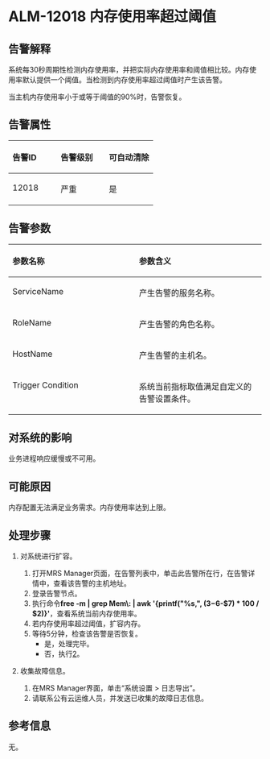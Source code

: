 # ALM-12018 内存使用率超过阈值<a name="ZH-CN_TOPIC_0093195031"></a>

## 告警解释<a name="zh-cn_topic_0035498392_section29104691105752"></a>

系统每30秒周期性检测内存使用率，并把实际内存使用率和阈值相比较。内存使用率默认提供一个阈值。当检测到内存使用率超过阈值时产生该告警。

当主机内存使用率小于或等于阈值的90%时，告警恢复。

## 告警属性<a name="zh-cn_topic_0035498392_section40132067105759"></a>

<a name="zh-cn_topic_0035498392_table62445037105735"></a>
<table><thead align="left"><tr id="zh-cn_topic_0035498392_row50239761105735"><th class="cellrowborder" valign="top" width="33.33333333333333%" id="mcps1.1.4.1.1"><p id="zh-cn_topic_0035498392_p42888830105735"><a name="zh-cn_topic_0035498392_p42888830105735"></a><a name="zh-cn_topic_0035498392_p42888830105735"></a><strong id="zh-cn_topic_0035498392_b50455152105735"><a name="zh-cn_topic_0035498392_b50455152105735"></a><a name="zh-cn_topic_0035498392_b50455152105735"></a>告警ID</strong></p>
</th>
<th class="cellrowborder" valign="top" width="33.33333333333333%" id="mcps1.1.4.1.2"><p id="zh-cn_topic_0035498392_p60335505105735"><a name="zh-cn_topic_0035498392_p60335505105735"></a><a name="zh-cn_topic_0035498392_p60335505105735"></a><strong id="zh-cn_topic_0035498392_b6148633105735"><a name="zh-cn_topic_0035498392_b6148633105735"></a><a name="zh-cn_topic_0035498392_b6148633105735"></a>告警级别</strong></p>
</th>
<th class="cellrowborder" valign="top" width="33.33333333333333%" id="mcps1.1.4.1.3"><p id="zh-cn_topic_0035498392_p28277271105735"><a name="zh-cn_topic_0035498392_p28277271105735"></a><a name="zh-cn_topic_0035498392_p28277271105735"></a><strong id="zh-cn_topic_0035498392_b53168855105735"><a name="zh-cn_topic_0035498392_b53168855105735"></a><a name="zh-cn_topic_0035498392_b53168855105735"></a>可自动清除</strong></p>
</th>
</tr>
</thead>
<tbody><tr id="zh-cn_topic_0035498392_row8757654105735"><td class="cellrowborder" valign="top" width="33.33333333333333%" headers="mcps1.1.4.1.1 "><p id="zh-cn_topic_0035498392_p38281406105735"><a name="zh-cn_topic_0035498392_p38281406105735"></a><a name="zh-cn_topic_0035498392_p38281406105735"></a>12018</p>
</td>
<td class="cellrowborder" valign="top" width="33.33333333333333%" headers="mcps1.1.4.1.2 "><p id="zh-cn_topic_0035498392_p13786166105735"><a name="zh-cn_topic_0035498392_p13786166105735"></a><a name="zh-cn_topic_0035498392_p13786166105735"></a>严重</p>
</td>
<td class="cellrowborder" valign="top" width="33.33333333333333%" headers="mcps1.1.4.1.3 "><p id="zh-cn_topic_0035498392_p42937638105735"><a name="zh-cn_topic_0035498392_p42937638105735"></a><a name="zh-cn_topic_0035498392_p42937638105735"></a>是</p>
</td>
</tr>
</tbody>
</table>

## 告警参数<a name="zh-cn_topic_0035498392_section4770107710588"></a>

<a name="zh-cn_topic_0035498392_table28807923105735"></a>
<table><thead align="left"><tr id="zh-cn_topic_0035498392_row3599421105735"><th class="cellrowborder" valign="top" width="50%" id="mcps1.1.3.1.1"><p id="zh-cn_topic_0035498392_p23117664105735"><a name="zh-cn_topic_0035498392_p23117664105735"></a><a name="zh-cn_topic_0035498392_p23117664105735"></a><strong id="zh-cn_topic_0035498392_b6732385105735"><a name="zh-cn_topic_0035498392_b6732385105735"></a><a name="zh-cn_topic_0035498392_b6732385105735"></a>参数名称</strong></p>
</th>
<th class="cellrowborder" valign="top" width="50%" id="mcps1.1.3.1.2"><p id="zh-cn_topic_0035498392_p8452295105735"><a name="zh-cn_topic_0035498392_p8452295105735"></a><a name="zh-cn_topic_0035498392_p8452295105735"></a><strong id="zh-cn_topic_0035498392_b8961799105735"><a name="zh-cn_topic_0035498392_b8961799105735"></a><a name="zh-cn_topic_0035498392_b8961799105735"></a>参数含义</strong></p>
</th>
</tr>
</thead>
<tbody><tr id="zh-cn_topic_0035498392_row13547331105735"><td class="cellrowborder" valign="top" width="50%" headers="mcps1.1.3.1.1 "><p id="zh-cn_topic_0035498392_p23591994105735"><a name="zh-cn_topic_0035498392_p23591994105735"></a><a name="zh-cn_topic_0035498392_p23591994105735"></a>ServiceName</p>
</td>
<td class="cellrowborder" valign="top" width="50%" headers="mcps1.1.3.1.2 "><p id="zh-cn_topic_0035498392_p31903382105735"><a name="zh-cn_topic_0035498392_p31903382105735"></a><a name="zh-cn_topic_0035498392_p31903382105735"></a>产生告警的服务名称。</p>
</td>
</tr>
<tr id="zh-cn_topic_0035498392_row18694990105735"><td class="cellrowborder" valign="top" width="50%" headers="mcps1.1.3.1.1 "><p id="zh-cn_topic_0035498392_p37899196105735"><a name="zh-cn_topic_0035498392_p37899196105735"></a><a name="zh-cn_topic_0035498392_p37899196105735"></a>RoleName</p>
</td>
<td class="cellrowborder" valign="top" width="50%" headers="mcps1.1.3.1.2 "><p id="zh-cn_topic_0035498392_p49936002105735"><a name="zh-cn_topic_0035498392_p49936002105735"></a><a name="zh-cn_topic_0035498392_p49936002105735"></a>产生告警的角色名称。</p>
</td>
</tr>
<tr id="zh-cn_topic_0035498392_row46770838105735"><td class="cellrowborder" valign="top" width="50%" headers="mcps1.1.3.1.1 "><p id="zh-cn_topic_0035498392_p30341524105735"><a name="zh-cn_topic_0035498392_p30341524105735"></a><a name="zh-cn_topic_0035498392_p30341524105735"></a>HostName</p>
</td>
<td class="cellrowborder" valign="top" width="50%" headers="mcps1.1.3.1.2 "><p id="zh-cn_topic_0035498392_p41744383105735"><a name="zh-cn_topic_0035498392_p41744383105735"></a><a name="zh-cn_topic_0035498392_p41744383105735"></a>产生告警的主机名。</p>
</td>
</tr>
<tr id="zh-cn_topic_0035498392_row40155128105735"><td class="cellrowborder" valign="top" width="50%" headers="mcps1.1.3.1.1 "><p id="zh-cn_topic_0035498392_p31339953105735"><a name="zh-cn_topic_0035498392_p31339953105735"></a><a name="zh-cn_topic_0035498392_p31339953105735"></a>Trigger Condition</p>
</td>
<td class="cellrowborder" valign="top" width="50%" headers="mcps1.1.3.1.2 "><p id="zh-cn_topic_0035498392_p55508234105735"><a name="zh-cn_topic_0035498392_p55508234105735"></a><a name="zh-cn_topic_0035498392_p55508234105735"></a>系统当前指标取值满足自定义的告警设置条件。</p>
</td>
</tr>
</tbody>
</table>

## 对系统的影响<a name="zh-cn_topic_0035498392_section5366954105820"></a>

业务进程响应缓慢或不可用。

## 可能原因<a name="zh-cn_topic_0035498392_section43113673105831"></a>

内存配置无法满足业务需求。内存使用率达到上限。

## 处理步骤<a name="zh-cn_topic_0035498392_section40700895105840"></a>

1.  对系统进行扩容。
    1.  打开MRS Manager页面，在告警列表中，单击此告警所在行，在告警详情中，查看该告警的主机地址。
    2.  登录告警节点。
    3.  执行命令**free -m | grep Mem\\: | awk '\{printf\("%s,", \($3-$6-$7\) \* 100 / $2\)\}'**，查看系统当前内存使用率。
    4.  若内存使用率超过阈值，扩容内存。
    5.  等待5分钟，检查该告警是否恢复。
        -   是，处理完毕。
        -   否，执行[2](#zh-cn_topic_0035498392_li14723104143813)。


2.  <a name="zh-cn_topic_0035498392_li14723104143813"></a>收集故障信息。
    1.  在MRS Manager界面，单击“系统设置 \> 日志导出”。
    2.  请联系公有云运维人员，并发送已收集的故障日志信息。


## **参考信息**<a name="zh-cn_topic_0035498392_section13081136172452"></a>

无。


